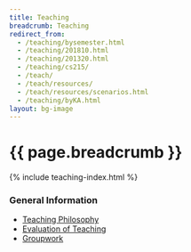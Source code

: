 ```yaml
---
title: Teaching
breadcrumb: Teaching
redirect_from:
  - /teaching/bysemester.html
  - /teaching/201810.html
  - /teaching/201320.html
  - /teaching/cs215/
  - /teach/
  - /teach/resources/
  - /teach/resources/scenarios.html
  - /teaching/byKA.html
layout: bg-image
---
```

# {{ page.breadcrumb }}

{% include teaching-index.html %}

### General Information

* [Teaching Philosophy](philosophy.html)
* [Evaluation of Teaching](evaluation.html)
* [Groupwork](groupwork.html)
